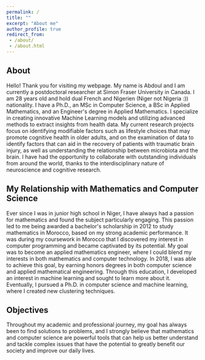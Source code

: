 ```yaml
---
permalink: /
title: ""
excerpt: "About me"
author_profile: true
redirect_from:
 - /about/
 - /about.html
---
```


About
------
Hello! Thank you for visiting my webpage. My name is Abdoul and I am currently a postdoctoral researcher at Simon Fraser University in Canada. I am 28 years old and hold dual French and Nigerien (Niger not Nigeria :)) nationality. I have a Ph.D., an MSc in Computer Science, a BSc in Applied Mathematics, and an Engineer's degree in Applied Mathematics. I specialize in creating innovative Machine Learning models and utilizing advanced methods to extract insights from health data. My current research projects focus on identifying modifiable factors such as lifestyle choices that may promote cognitive health in older adults, and on the examination of data to identify factors that can aid in the recovery of patients with traumatic brain injury, as well as understanding the relationship between microbiota and the brain. I have had the opportunity to collaborate with outstanding individuals from around the world, thanks to the interdisciplinary nature of neuroscience and cognitive research.

My Relationship with Mathematics and Computer Science
------
Ever since I was in junior high school in Niger, I have always had a passion for mathematics and found the subject particularly engaging. This passion led to me being awarded a bachelor's scholarship in 2012 to study mathematics in Morocco, based on my strong academic performance. It was during my coursework in Morocco that I discovered my interest in computer programming and became captivated by its potential. My goal was to become an applied mathematics engineer, where I could blend my interests in both mathematics and computer technology. In 2018, I was able to achieve this goal, by earning honors degrees in both computer science and applied mathematical engineering. Through this education, I developed an interest in machine learning and sought to learn more about it. Eventually, I pursued a Ph.D. in computer science and machine learning, where I created new clustering techniques.

Objectives
-------
Throughout my academic and professional journey, my goal has always been to find solutions to problems, and I strongly believe that mathematics and computer science are powerful tools that can help us better understand and tackle complex issues that have the potential to greatly benefit our society and improve our daily lives.
